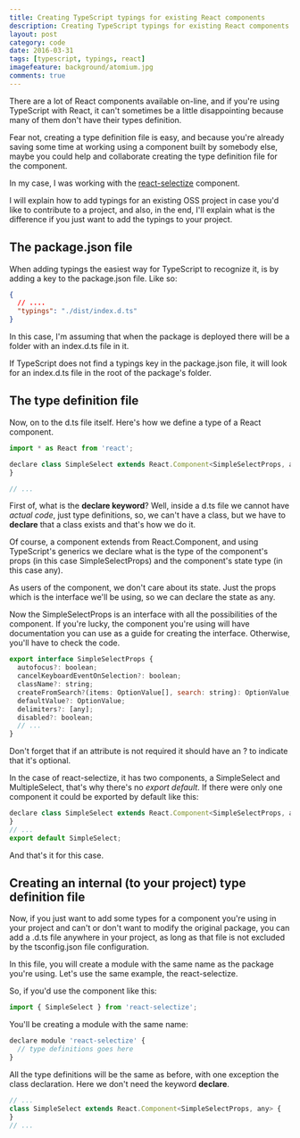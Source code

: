 ```yaml
---
title: Creating TypeScript typings for existing React components
description: Creating TypeScript typings for existing React components
layout: post
category: code
date: 2016-03-31
tags: [typescript, typings, react]
imagefeature: background/atomium.jpg
comments: true
---
```

There are a lot of React components available on-line, and if you're using TypeScript with React, it can't sometimes be a little disappointing because many of them don't have their types definition.
<!-- more -->
Fear not, creating a type definition file is easy, and because you're already saving some time at working using a component built by somebody else, maybe you could help and collaborate creating the type definition file for the component.

In my case, I was working with the [react-selectize](https://github.com/furqanZafar/react-selectize) component. 

I will explain how to add typings for an existing OSS project in case you'd like to contribute to a project, and also, in the end, I'll explain what is the difference if you just want to add the typings to your project.

## The package.json file

When adding typings the easiest way for TypeScript to recognize it, is by adding a key to the package.json file. Like so:

``` json
{
  // ....
  "typings": "./dist/index.d.ts"
}
```

In this case, I'm assuming that when the package is deployed there will be a folder with an index.d.ts file in it.

If TypeScript does not find a typings key in the package.json file, it will look for an index.d.ts file in the root of the package's folder.

<script async src="//pagead2.googlesyndication.com/pagead/js/adsbygoogle.js"></script>
<!-- Responsive content -->
<ins class="adsbygoogle"
     style="display:block"
     data-ad-client="ca-pub-1865353648221711"
     data-ad-slot="8499334570"
     data-ad-format="auto"></ins>
<script>
(adsbygoogle = window.adsbygoogle || []).push({});
</script>

## The type definition file

Now, on to the d.ts file itself. Here's how we define a type of a React component.

``` js
import * as React from 'react';

declare class SimpleSelect extends React.Component<SimpleSelectProps, any> { 
}

// ...
```

First of, what is the **declare keyword**? Well, inside a d.ts file we cannot have *actual code*, just type definitions, so, we can't have a class, but we have to **declare** that a class exists and that's how we do it.

Of course, a component extends from React.Component, and using TypeScript's generics we declare what is the type of the component's props (in this case SimpleSelectProps) and the component's state type (in this case any).

As users of the component, we don't care about its state. Just the props which is the interface we'll be using, so we can declare the state as any.

Now the SimpleSelectProps is an interface with all the possibilities of the component. If you're lucky, the component you're using will have documentation you can use as a guide for creating the interface. Otherwise, you'll have to check the code.

``` js
export interface SimpleSelectProps {
  autofocus?: boolean;
  cancelKeyboardEventOnSelection?: boolean;
  className?: string;
  createFromSearch?(items: OptionValue[], search: string): OptionValue;
  defaultValue?: OptionValue;
  delimiters?: [any];
  disabled?: boolean;
  // ...
}
```

Don't forget that if an attribute is not required it should have an ? to indicate that it's optional.

In the case of react-selectize, it has two components, a SimpleSelect and MultipleSelect, that's why there's no *export default*. If there were only one component it could be exported by default like this:

``` js
declare class SimpleSelect extends React.Component<SimpleSelectProps, any> {
}
// ...
export default SimpleSelect;
```

And that's it for this case.

## Creating an internal (to your project) type definition file

Now, if you just want to add some types for a component you're using in your project and can't or don't want to modify the original package, you can add a .d.ts file anywhere in your project, as long as that file is not excluded by the tsconfig.json file configuration.

In this file, you will create a module with the same name as the package you're using. Let's use the same example, the react-selectize.

So, if you'd use the component like this:

``` js
import { SimpleSelect } from 'react-selectize';
```

You'll be creating a module with the same name:

``` js
declare module 'react-selectize' {
  // type definitions goes here
}
```

All the type definitions will be the same as before, with one exception the class declaration. Here we don't need the keyword **declare**.

``` js
// ...
class SimpleSelect extends React.Component<SimpleSelectProps, any> {  
}
// ...
```